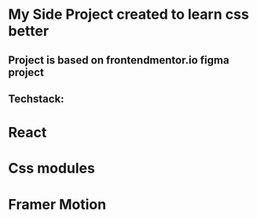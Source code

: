 # My Side Project created to learn css better

## Project is based on frontendmentor.io figma project

## Techstack:

# React
# Css modules
# Framer Motion
